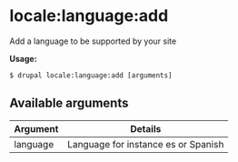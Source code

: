 # locale:language:add
Add a language to be supported by your site

**Usage:**
```
$ drupal locale:language:add [arguments] 
```

## Available arguments
Argument | Details
---------|-------------
language | Language for instance es or Spanish
